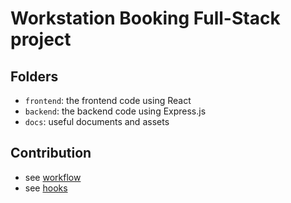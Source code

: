 # Workstation Booking Full-Stack project

## Folders

- `frontend`: the frontend code using React
- `backend`: the backend code using Express.js
- `docs`: useful documents and assets

## Contribution

- see [workflow](CONTRIBUTION.md)
- see [hooks](git-hooks.md)